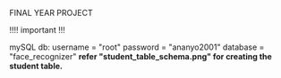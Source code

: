FINAL YEAR PROJECT

!!!! important !!!

mySQL db:
    username = "root"
    password = "ananyo2001"
    database = "face_recognizer"
    **refer "student_table_schema.png" for creating the student table.**

